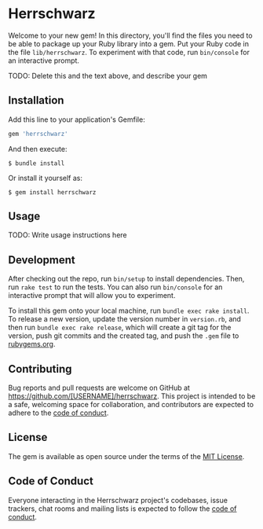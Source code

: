# Herrschwarz

Welcome to your new gem! In this directory, you'll find the files you need to be able to package up your Ruby library into a gem. Put your Ruby code in the file `lib/herrschwarz`. To experiment with that code, run `bin/console` for an interactive prompt.

TODO: Delete this and the text above, and describe your gem

## Installation

Add this line to your application's Gemfile:

```ruby
gem 'herrschwarz'
```

And then execute:

    $ bundle install

Or install it yourself as:

    $ gem install herrschwarz

## Usage

TODO: Write usage instructions here

## Development

After checking out the repo, run `bin/setup` to install dependencies. Then, run `rake test` to run the tests. You can also run `bin/console` for an interactive prompt that will allow you to experiment.

To install this gem onto your local machine, run `bundle exec rake install`. To release a new version, update the version number in `version.rb`, and then run `bundle exec rake release`, which will create a git tag for the version, push git commits and the created tag, and push the `.gem` file to [rubygems.org](https://rubygems.org).

## Contributing

Bug reports and pull requests are welcome on GitHub at https://github.com/[USERNAME]/herrschwarz. This project is intended to be a safe, welcoming space for collaboration, and contributors are expected to adhere to the [code of conduct](https://github.com/[USERNAME]/herrschwarz/blob/master/CODE_OF_CONDUCT.md).


## License

The gem is available as open source under the terms of the [MIT License](https://opensource.org/licenses/MIT).

## Code of Conduct

Everyone interacting in the Herrschwarz project's codebases, issue trackers, chat rooms and mailing lists is expected to follow the [code of conduct](https://github.com/[USERNAME]/herrschwarz/blob/master/CODE_OF_CONDUCT.md).
